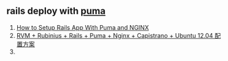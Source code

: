 ## rails deploy with [puma](puma.io)

1. [How to Setup Rails App With Puma and NGINX](http://ruby-journal.com/how-to-setup-rails-app-with-puma-and-nginx/)
2. [RVM + Rubinius + Rails + Puma + Nginx + Capistrano + Ubuntu 12.04 配置方案](http://imkevin.me/post/65620573432/rvm-rubinius-rails-puma-nginx-capistrano)
3. []()
